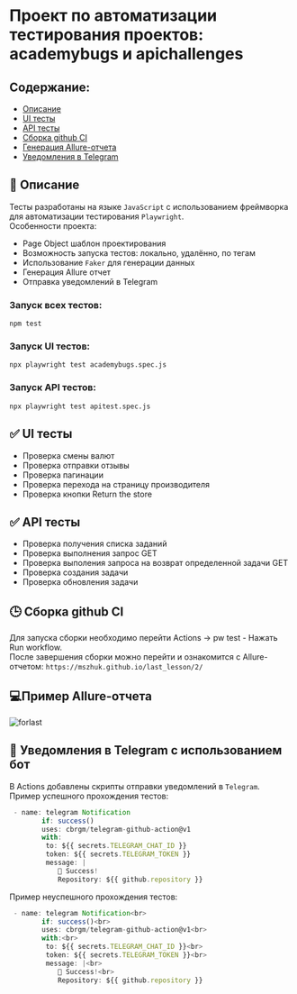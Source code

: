 # Проект по автоматизации тестирования проектов: academybugs и apichallenges
## Содержание:
+ [Описание](#Описание)
+ [UI тесты](#UI-тесты)
+ [API тесты](#API-тесты)
+ [Сборка github CI](#Сборка-github-CI)
+ [Генерация Allure-отчета](#Пример-Allure-отчета)
+ [Уведомления в Telegram](#Уведомления-в-Telegram-с-использованием-бот)
## 📒 Описание
Тесты разработаны на языке `JavaScript` с использованием фреймворка для автоматизации тестирования `Playwright`. <br>
Особенности проекта:
+ Page Object шаблон проектирования
+ Возможность запуска тестов: локально, удалённо, по тегам
+ Использование `Faker` для генерации данных
+ Генерация Allure отчет
+ Отправка уведомлений в Telegram
### Запуск всех тестов:
`npm test`
### Запуск UI тестов:
`npx playwright test academybugs.spec.js`
### Запуск API тестов:
`npx playwright test apitest.spec.js`
##  ✅ UI тесты
+ Проверка смены валют
+ Проверка отправки отзывы
+ Проверка пагинации
+ Проверка перехода на страницу производителя
+ Проверка кнопки Return the store
##  ✅ API тесты
+ Проверка получения списка заданий
+ Проверка выполнения запрос GET
+ Проверка выполения запроса на возврат определенной задачи GET
+ Проверка создания задачи
+ Проверка обновления задачи
## 🕒 Сборка github CI
Для запуска сборки необходимо перейти Actions -> pw test - Нажать Run workflow. <br>
После завершения сборки можно перейти и ознакомится с Allure-отчетом:
`https://mszhuk.github.io/last_lesson/2/`
## 💻Пример Allure-отчета
![forlast](https://github.com/user-attachments/assets/173f237e-6560-4fbc-95e0-cea0aedfd4cd)

## 📩 Уведомления в Telegram с использованием бот
В Actions добавлены скрипты отправки уведомлений в `Telegram`.<br>
Пример успешного прохождения тестов:<br>
```javascript
 - name: telegram Notification
        if: success()
        uses: cbrgm/telegram-github-action@v1
        with:
         to: ${{ secrets.TELEGRAM_CHAT_ID }}
         token: ${{ secrets.TELEGRAM_TOKEN }}
         message: |
            🚀 Success!
            Repository: ${{ github.repository }}
```
Пример неуспешного прохождения тестов:<br>
```javascript
 - name: telegram Notification<br>
        if: success()<br>
        uses: cbrgm/telegram-github-action@v1<br>
        with:<br>
         to: ${{ secrets.TELEGRAM_CHAT_ID }}<br>
         token: ${{ secrets.TELEGRAM_TOKEN }}<br>
         message: |<br>
            🚀 Success!<br>
            Repository: ${{ github.repository }}
```

